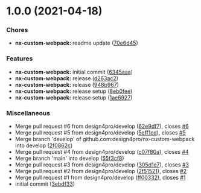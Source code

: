 # 1.0.0 (2021-04-18)

### Chores

- **nx-custom-webpack:** readme update ([70e6d45](https://github.com/design4pro/nx-custom-webpack/commit/70e6d45b6aef4172d74f6ca752a15c4652e590c4))

### Features

- **nx-custom-webpack:** initial commit ([6345aaa](https://github.com/design4pro/nx-custom-webpack/commit/6345aaa66437b791f8e140bf633a538278c6fcdc))
- **nx-custom-webpack:** release ([d263ac2](https://github.com/design4pro/nx-custom-webpack/commit/d263ac2c6964713ba8e0c046c4aac43eb7f98b0f))
- **nx-custom-webpack:** release ([948b967](https://github.com/design4pro/nx-custom-webpack/commit/948b96730dc37ff65c44ddccbde6685b19ecafe6))
- **nx-custom-webpack:** release setup ([8eb0fee](https://github.com/design4pro/nx-custom-webpack/commit/8eb0fee8d669f0fb15107f0b4de16360cf0ef504))
- **nx-custom-webpack:** release setup ([1ae6927](https://github.com/design4pro/nx-custom-webpack/commit/1ae6927572ca0e63d8458a6236cb488dc407a754))

### Miscellaneous

- Merge pull request #6 from design4pro/develop ([62e9df7](https://github.com/design4pro/nx-custom-webpack/commit/62e9df70a1aae82e4c236ed6d43a19aac86149ef)), closes [#6](https://github.com/design4pro/nx-custom-webpack/issues/6)
- Merge pull request #5 from design4pro/develop ([5eff1cd](https://github.com/design4pro/nx-custom-webpack/commit/5eff1cd0f6c003323bb3c4d3eed530e68da15f01)), closes [#5](https://github.com/design4pro/nx-custom-webpack/issues/5)
- Merge branch 'develop' of github.com:design4pro/nx-custom-webpack into develop ([2f0862c](https://github.com/design4pro/nx-custom-webpack/commit/2f0862c45ae765e122f65bc37aef008f6f332921))
- Merge pull request #4 from design4pro/develop ([c07f80a](https://github.com/design4pro/nx-custom-webpack/commit/c07f80a598e6adb85f9519d37cdf883d65883495)), closes [#4](https://github.com/design4pro/nx-custom-webpack/issues/4)
- Merge branch 'main' into develop ([55f3cf8](https://github.com/design4pro/nx-custom-webpack/commit/55f3cf8e6432af9e777107f900de371ced5bbae5))
- Merge pull request #3 from design4pro/develop ([305d1e7](https://github.com/design4pro/nx-custom-webpack/commit/305d1e756c57eeb71e2709a04849236926f8ba58)), closes [#3](https://github.com/design4pro/nx-custom-webpack/issues/3)
- Merge pull request #2 from design4pro/develop ([2f51521](https://github.com/design4pro/nx-custom-webpack/commit/2f51521673f0af573a3c49540dd7dfe4e9d687e5)), closes [#2](https://github.com/design4pro/nx-custom-webpack/issues/2)
- Merge pull request #1 from design4pro/develop ([ff00332](https://github.com/design4pro/nx-custom-webpack/commit/ff00332a8d49092a74c188d8be328a553308a172)), closes [#1](https://github.com/design4pro/nx-custom-webpack/issues/1)
- initial commit ([3ebdf33](https://github.com/design4pro/nx-custom-webpack/commit/3ebdf332d76b43da6ace33909d0df6f3f78d9552))
